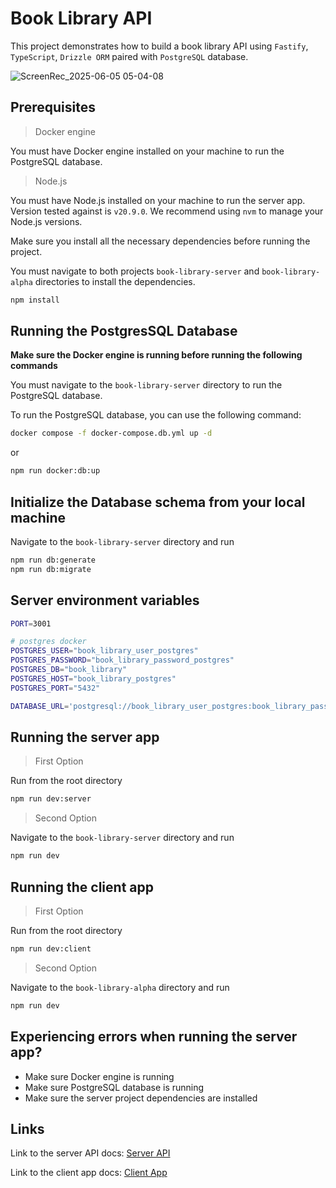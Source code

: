# Book Library API

This project demonstrates how to build a book library API using `Fastify`, `TypeScript`, `Drizzle ORM` paired with `PostgreSQL` database.

![ScreenRec_2025-06-05 05-04-08](https://github.com/user-attachments/assets/1c85f8ea-96ae-41ac-9610-4a140b178911)



## Prerequisites


> Docker engine

You must have Docker engine installed on your machine to run the PostgreSQL database.


> Node.js

You must have Node.js installed on your machine to run the server app. Version tested against is `v20.9.0`. We recommend using `nvm` to manage your Node.js versions.


Make sure you install all the necessary dependencies before running the project.

You must navigate to both projects `book-library-server` and `book-library-alpha` directories to install the dependencies.

```bash
npm install
``` 



## Running the PostgresSQL Database

**Make sure the Docker engine is running before running the following commands**

You must navigate to the `book-library-server` directory to run the PostgreSQL database.

To run the PostgreSQL database, you can use the following command:

```bash
docker compose -f docker-compose.db.yml up -d
```

or

```bash
npm run docker:db:up
```


## Initialize the Database schema from your local machine

Navigate to the `book-library-server` directory and run

```bash
npm run db:generate
npm run db:migrate
```

## Server environment variables

```bash
PORT=3001

# postgres docker
POSTGRES_USER="book_library_user_postgres"
POSTGRES_PASSWORD="book_library_password_postgres"
POSTGRES_DB="book_library"
POSTGRES_HOST="book_library_postgres"
POSTGRES_PORT="5432"

DATABASE_URL='postgresql://book_library_user_postgres:book_library_password_postgres@localhost:5432/book_library'
```

## Running the server app

> First Option

Run from the root directory

```bash
npm run dev:server
```

> Second Option

Navigate to the `book-library-server` directory and run

```bash
npm run dev
```


## Running the client app

> First Option

Run from the root directory

```bash
npm run dev:client
```

> Second Option

Navigate to the `book-library-alpha` directory and run

```bash
npm run dev
```

## Experiencing errors when running the server app?

- Make sure Docker engine is running
- Make sure PostgreSQL database is running
- Make sure the server project dependencies are installed

## Links

Link to the server API docs: [Server API](./book-library-server/README.md)

Link to the client app docs: [Client App](./book-library-alpha/README.md)
